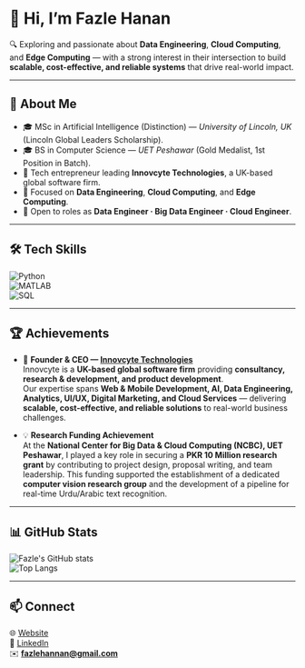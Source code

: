 # 🌟 Hi, I’m **Fazle Hanan**

🔍 Exploring and passionate about **Data Engineering**, **Cloud Computing**, and **Edge Computing** — with a strong interest in their intersection to build **scalable, cost-effective, and reliable systems** that drive real-world impact.  

---

## 🚀 About Me
- 🎓 MSc in Artificial Intelligence (Distinction) — *University of Lincoln, UK* (Lincoln Global Leaders Scholarship).  
- 🎓 BS in Computer Science — *UET Peshawar* (Gold Medalist, 1st Position in Batch).  
- 💼 Tech entrepreneur leading **Innovcyte Technologies**, a UK-based global software firm.  
- 🔹 Focused on **Data Engineering**, **Cloud Computing**, and **Edge Computing**.  
- 🤝 Open to roles as **Data Engineer · Big Data Engineer · Cloud Engineer**.  

---

## 🛠️ Tech Skills

![Python](https://img.shields.io/badge/Python-3776AB?style=for-the-badge&logo=python&logoColor=white)  
![MATLAB](https://img.shields.io/badge/MATLAB-FF8000?style=for-the-badge&logo=mathworks&logoColor=white)  
![SQL](https://img.shields.io/badge/SQL-336791?style=for-the-badge)  

---

## 🏆 Achievements

- 🚀 **Founder & CEO — [Innovcyte Technologies](https://www.innovcyte.com/)**  
  Innovcyte is a **UK-based global software firm** providing **consultancy, research & development, and product development**.  
  Our expertise spans **Web & Mobile Development, AI, Data Engineering, Analytics, UI/UX, Digital Marketing, and Cloud Services** — delivering **scalable, cost-effective, and reliable solutions** to real-world business challenges.  

- 💡 **Research Funding Achievement**  
  At the **National Center for Big Data & Cloud Computing (NCBC), UET Peshawar**, I played a key role in securing a **PKR 10 Million research grant** by contributing to project design, proposal writing, and team leadership. This funding supported the establishment of a dedicated **computer vision research group** and the development of a pipeline for real-time Urdu/Arabic text recognition.  

---

## 📊 GitHub Stats

![Fazle's GitHub stats](https://github-readme-stats.vercel.app/api?username=fazlehannan&show_icons=true&theme=tokyonight)  
![Top Langs](https://github-readme-stats.vercel.app/api/top-langs/?username=fazlehannan&layout=compact&theme=tokyonight)  

---

## 📫 Connect

🌐 [Website](https://www.innovcyte.com/)  
💼 [LinkedIn](https://www.linkedin.com/in/fazlehannan)  
✉️ **fazlehannan@gmail.com**
